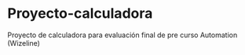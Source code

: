 # Proyecto-calculadora
Proyecto de calculadora para evaluación final de pre curso Automation (Wizeline)
